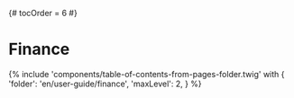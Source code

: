 {# tocOrder = 6 #}

# Finance

{% include 'components/table-of-contents-from-pages-folder.twig' with {
  'folder': 'en/user-guide/finance',
  'maxLevel': 2,
} %}
